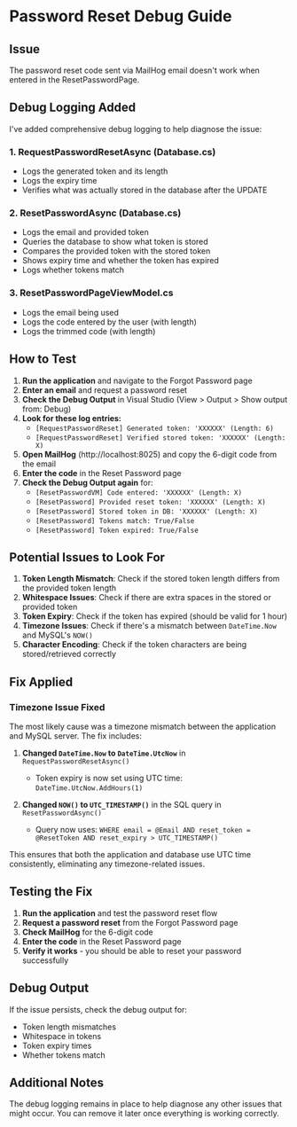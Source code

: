 # Password Reset Debug Guide

## Issue
The password reset code sent via MailHog email doesn't work when entered in the ResetPasswordPage.

## Debug Logging Added

I've added comprehensive debug logging to help diagnose the issue:

### 1. RequestPasswordResetAsync (Database.cs)
- Logs the generated token and its length
- Logs the expiry time
- Verifies what was actually stored in the database after the UPDATE

### 2. ResetPasswordAsync (Database.cs)
- Logs the email and provided token
- Queries the database to show what token is stored
- Compares the provided token with the stored token
- Shows expiry time and whether the token has expired
- Logs whether tokens match

### 3. ResetPasswordPageViewModel.cs
- Logs the email being used
- Logs the code entered by the user (with length)
- Logs the trimmed code (with length)

## How to Test

1. **Run the application** and navigate to the Forgot Password page
2. **Enter an email** and request a password reset
3. **Check the Debug Output** in Visual Studio (View > Output > Show output from: Debug)
4. **Look for these log entries:**
   - `[RequestPasswordReset] Generated token: 'XXXXXX' (Length: 6)`
   - `[RequestPasswordReset] Verified stored token: 'XXXXXX' (Length: X)`
5. **Open MailHog** (http://localhost:8025) and copy the 6-digit code from the email
6. **Enter the code** in the Reset Password page
7. **Check the Debug Output again** for:
   - `[ResetPasswordVM] Code entered: 'XXXXXX' (Length: X)`
   - `[ResetPassword] Provided reset token: 'XXXXXX' (Length: X)`
   - `[ResetPassword] Stored token in DB: 'XXXXXX' (Length: X)`
   - `[ResetPassword] Tokens match: True/False`
   - `[ResetPassword] Token expired: True/False`

## Potential Issues to Look For

1. **Token Length Mismatch**: Check if the stored token length differs from the provided token length
2. **Whitespace Issues**: Check if there are extra spaces in the stored or provided token
3. **Token Expiry**: Check if the token has expired (should be valid for 1 hour)
4. **Timezone Issues**: Check if there's a mismatch between `DateTime.Now` and MySQL's `NOW()`
5. **Character Encoding**: Check if the token characters are being stored/retrieved correctly

## Fix Applied

### Timezone Issue Fixed
The most likely cause was a timezone mismatch between the application and MySQL server. The fix includes:

1. **Changed `DateTime.Now` to `DateTime.UtcNow`** in `RequestPasswordResetAsync()`
   - Token expiry is now set using UTC time: `DateTime.UtcNow.AddHours(1)`

2. **Changed `NOW()` to `UTC_TIMESTAMP()`** in the SQL query in `ResetPasswordAsync()`
   - Query now uses: `WHERE email = @Email AND reset_token = @ResetToken AND reset_expiry > UTC_TIMESTAMP()`

This ensures that both the application and database use UTC time consistently, eliminating any timezone-related issues.

## Testing the Fix

1. **Run the application** and test the password reset flow
2. **Request a password reset** from the Forgot Password page
3. **Check MailHog** for the 6-digit code
4. **Enter the code** in the Reset Password page
5. **Verify it works** - you should be able to reset your password successfully

## Debug Output

If the issue persists, check the debug output for:
- Token length mismatches
- Whitespace in tokens
- Token expiry times
- Whether tokens match

## Additional Notes

The debug logging remains in place to help diagnose any other issues that might occur. You can remove it later once everything is working correctly.
